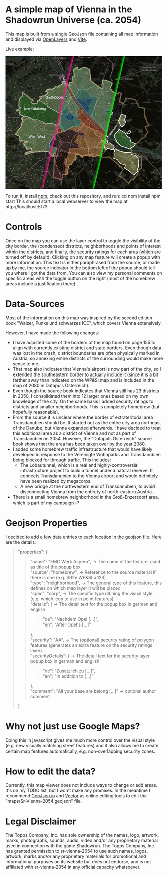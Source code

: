 # A simple map of Vienna in the Shadowrun Universe (ca. 2054)

This map is built from a single GeoJson file containing all map information and displayed via [OpenLayers](https://openlayers.org/) and [Vite](https://vitejs.dev/).

Live example:

[<img src="https://raw.githubusercontent.com/jonovotny/sr-vienna-2054/refs/heads/main/images/vienna2050-promo.jpg" width="500px" align="center">](https://jonovotny.github.io/sr-vienna-2054/)

To run it, install [npm](https://docs.npmjs.com/downloading-and-installing-node-js-and-npm), check out this repository, and run:
cd <check-out directory>
npm install
npm start
This should start a local webserver to view the map at http://localhost:5173.

# Controls

Once on the map you can use the layer control to toggle the visibility of the city border, the (condensed) districts, neighborhoods and points of interest within the districts, and finally, the security ratings for each area (which are turned off by default). Clicking on any map feature will create a popup with more information. This text is either paraphrased from the source, or made up by me, the source indicator in the bottom left of the popup should tell you where I got the data from. You can also view my personal comments on specific areas with the toggle button on the right (most of the homebrew areas include a justification there).

# Data-Sources

Most of the information on this map was inspired by the second edition book "Walzer, Punks und schwarzes ICE", which covers Vienna extensively.

However, I have made the following changes:

* I have adjusted some of the borders of the map found on page 155 to align with currently existing district and state borders. Even though data was lost in the crash, district boundaries are often physically marked in Austria, so annexing entire districts of the surrounding would make more sense to me.
* That map also indicates that Vienna's airport is now part of the city, so I extended the southeastern border to actually include it (since it is a bit farther away than indicated on the WP&SI map and is included in the map of 2080 in Datapuls Österreich).
* Even though the source book indicates that Vienna still has 23 districts in 2050, I consolidated them into 12 larger ones based on my own knowledge of the city. On the same basis I added security ratings to districts and smaller neighborhoods. This is completely homebrew (but hopefully reasonable).
* From the source it is unclear where the border of extrateritorial area Transdanubien should be. It started out as the entire city area northeast of the Danube, but Vienna expanded afterwards. I have decided to treat this additional area as a district of Vienna and not as part of Transdanubien in 2054. However, the "Datapuls Österreich" source book shows that the area has been taken over by the year 2080.
* I added some homebrew traffic infrastructure that would have likely developed in response to the Vereinigte Wohnparks and Transdanubien being blocked for through traffic. This includes: 
  * The Lobautunnel, which is a real and highly-controversial infrastructure project to build a tunnel under a natural reserve. It connects Transdanubien to the Vienna airport and would definitely have been realized by megacorps.
  * A new bridge at the northwestern end of Transdanubien, to avoid disconnecting Vienna from the entirety of north-eastern Austria.
* There is a small homebrew neighborhood in the Groß-Enzersdorf area, which is part of my campaign :P

# Geojson Properties
I decided to add a few data entries to each location in the geojson file. Here are the details:

> "properties": {
> > "name": "EMC Werk Aspern", -> The name of the feature, used as title of the popup box\
> > "source": "homebrew", -> Reference to the source material if there is one (e.g. SR2e WP&SI p.123)\
> > "type": "neighborhood", -> The general type of this feature, this defines on which map layer it will be placed\
> > "spec": "corp", -> The specific type difining the visual style (e.g. which icon to use in point features)\
> > "details": { -> The detail text for the popup box in german and english
> > > "de": "Nachdem Opel [...]",\
> > > "en": "After Opel's [...]"
> > 
> > },\
> > "security": "AA", -> The (optional) security rating of polygon features (generates an extra feature on the security ratings layer)\
> > "securityDetails": { -> The detail text for the security layer popup box in german and english
> > > "de": "Zusätzlich zu [...]",\
> > > "en": "In addition to [...]"
> > 
> > },\
> > "comment": "All your base are belong [...]" -> optional author comment
>
> }

# Why not just use Google Maps?

Doing this in javascript gives me much more control over the visual style (e.g. new visually matching street features) and it also allows me to create certain map features automatically, e.g. non-overlapping security zones.

# How to edit the data?

Currently, this map viewer does not include ways to change or add areas. It's on my TODO list, but I won't make any promises.
In the meantime I recommend [GeoJson.io](https://geojson.io) and [Vector](https://vector.rocks/) as online editing tools to edit the "maps/Sr-Vienna-2054.geojson" file.

# Legal Disclaimer
The Topps Company, Inc. has sole ownership of the names, logo, artwork, marks, photographs, sounds, audio, video and/or any proprietary material used in connection with the game Shadowrun. The Topps Company, Inc. has granted permission to sr-vienna-2054 to use such names, logos, artwork, marks and/or any proprietary materials for promotional and informational purposes on its website but does not endorse, and is not affiliated with sr-vienna-2054 in any official capacity whatsoever.